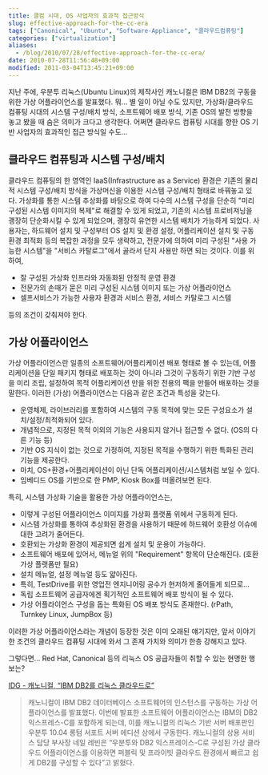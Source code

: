 ```yaml
---
title: 클컴 시대, OS 사업자의 효과적 접근방식
slug: effective-approach-for-the-cc-era
tags: ["Canonical", "Ubuntu", "Software-Appliance", "클라우드컴퓨팅"]
categories: ["virtualization"]
aliases:
  - /blog/2010/07/28/effective-approach-for-the-cc-era/
date: 2010-07-28T11:56:48+09:00
modified: 2011-03-04T13:45:21+09:00
---
```

지난 주에, 우분투 리눅스(Ubuntu Linux)의 제작사인 캐노니컬은 IBM DB2의
구동을 위한 가상 어플라이언스를 발표했다. 뭐... 별 일이 아닐 수도 있지만,
가상화/클라우드 컴퓨팅 시대의 시스템 구성/배치 방식, 소프트웨어 배포 방식,
기존 OS의 발전 방향을 놓고 봤을 때 숨은 의미가 크다고 생각한다. 어쩌면
클라우드 컴퓨팅 시대를 향한 OS 기반 사업자의 효과적인 접근 방식일 수도...

## 클라우드 컴퓨팅과 시스템 구성/배치

클라우드 컴퓨팅의 한 영역인 IaaS(Infrastructure as a Service) 환경은 기존의
물리적 시스템 구성/배치 방식을 가상머신을 이용한 시스템 구성/배치 형태로
바꿔놓고 있다. 가상화를 통한 시스템 추상화를 바탕으로 하여 다수의 시스템
구성을 단순히 "미리 구성된 시스템 이미지의 복제"로 해결할 수 있게 되었고,
기존의 시스템 프로비져닝을 괭장히 단순화시킬 수 있게 되었으며, 괭장히
유연한 시스템 배치가 가능하게 되었다. 사용자는, 하드웨어 설치 및 구성부터
OS 설치 및 환경 설정, 어플리케이션 설치 및 구동 환경 최적화 등의 복잡한
과정을 모두 생략하고, 전문가에 의하여 미리 구성된 "사용 가능한 시스템"을
"서비스 카탈로그"에서 골라서 단지 사용만 하면 되는 것이다. 이를 위하여,

- 잘 구성된 가상화 인프라와 자동화된 안정적 운영 환경
- 전문가의 손때가 묻은 미리 구성된 시스템 이미지 또는 가상 어플라이언스
- 셀프서비스가 가능한 사용자 환경과 서비스 환경, 서비스 카탈로그 시스템

등의 조건이 갖춰져야 한다.

## 가상 어플라이언스

가상 어플라이언스란 일종의 소프트웨어/어플리케이션 배포 형태로 볼 수 있는데,
어플리케이션을 단일 패키지 형태로 배포하는 것이 아니라 그것이 구동하기 위한
기반 구성을 미리 조립, 설정하여 목적 어플리케이션 만을 위한 전용의 팩을
만들어 배포하는 것을 말한다. 이러한 (가상) 어플라이언스는 다음과 같은
조건과 특성을 갖는다.

- 운영체제, 라이브러리를 포함하여 시스템의 구동 목적에 맞는 모든 구성요소가
  설치/설정/최적화되어 있다.
- 개념적으로, 지정된 목적 이외의 기능은 사용되지 않거나 접근할 수 없다.
  (OS의 다른 기능 등)
- 기반 OS 지식이 없는 것으로 가정하여, 지정된 목적을 수행하기 위한 특화된
  관리 기능을 제공한다.
- 마치, OS+환경+어플리케이션이 아닌 단독 어플리케이션/시스템처럼 보일 수 있다.
- 임베디드 OS를 기반으로 한 PMP, Kiosk Box를 떠올려보면 된다.

특히, 시스템 가상화 기술을 활용한 가상 어플라이언스는,

- 이렇게 구성된 어플라이언스 이미지를 가상화 플랫폼 위에서 구동하게 된다.
- 시스템 가상화를 통하여 추상화된 환경을 사용하기 때문에 하드웨어 호환성
  이슈에 대한 고려가 줄어든다.
- 호환되는 가상화 환경이 제공되면 쉽게 설치 및 운용이 가능하다.
- 소프트웨어 배포에 있어서, 메뉴얼 위의 "Requirement" 항목이 단순해진다.
  (호환 가상 플랫폼만 필요)
- 설치 메뉴얼, 설정 메뉴얼 등도 얇아진다.
- 특히, TestDrive를 위한 영업전 엔지니어링 공수가 현저하게 줄어들게 되므로...
- 독립 소프트웨어 공급자에겐 획기적인 소프트웨어 배포 방식이 될 수 있다.
- 가상 어플라이언스 구성을 돕는 특화된 OS 배포 방식도 존재한다.
  (rPath, Turnkey Linux, JumpBox 등)

이러한 가상 어플라이언스라는 개념이 등장한 것은 이미 오래된 얘기지만, 앞서
이야기한 조건의 클라우드 컴퓨팅 시대에 와서 그 존재 가치와 의미가 한층
강해지고 있다.

그렇다면... Red Hat, Canonical 등의 리눅스 OS 공급자들이 취할 수 있는
현명한 행보는?

[IDG - 캐노니컬, “IBM DB2를 리눅스 클라우드로”](http://www.idg.co.kr/newscenter/common/newCommonView.do?newsId=62186)

> 캐노니컬이 IBM DB2 데이터베이스 소프트웨어의 인스턴스를 구동하는 가상
> 어플라이언스를 발표했다. 이번에 발표한 소프트웨어 어플라이언스는 IBM의
> DB2 익스프레스-C를 포함하게 되는데, 이를 캐노니컬의 리눅스 기반 서버
> 배포판인 우분투 10.04 롱텀 서포트 서버 에디션 상에서 구동한다.
> 캐노니컬의 상용 서비스 담당 부사장 네일 레빈은 “우분투와 DB2
> 익스프레이스-C로 구성된 가상 클라우드 어플라이언스를 이용하면 퍼블릭
> 및 프라이빗 클라우드 환경에서 빠르고 쉽게 DB2를 구성할 수 있다”고 밝혔다.

